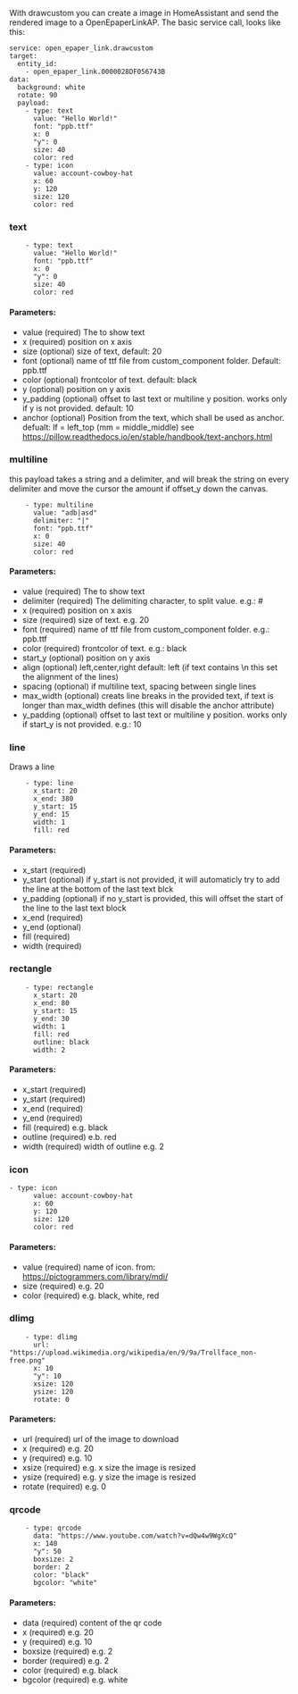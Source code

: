 With drawcustom you can create a image in HomeAssistant and send the rendered image to a OpenEpaperLinkAP.
The basic service call, looks like this:
```
service: open_epaper_link.drawcustom
target:
  entity_id:
    - open_epaper_link.0000028DF056743B
data:
  background: white
  rotate: 90
  payload:
    - type: text
      value: "Hello World!"
      font: "ppb.ttf"
      x: 0
      "y": 0
      size: 40
      color: red
    - type: icon
      value: account-cowboy-hat
      x: 60
      y: 120
      size: 120
      color: red
```
### text
```
    - type: text
      value: "Hello World!"
      font: "ppb.ttf"
      x: 0
      "y": 0
      size: 40
      color: red
```
#### Parameters:
- value (required) The to show text
- x (required) position on x axis
- size (optional) size of text, default: 20
- font (optional) name of ttf file from custom_component folder. Default: ppb.ttf
- color (optional) frontcolor of text. default: black
- y (optional) position on y axis
- y_padding (optional) offset to last text or multiline y position. works only if y is not provided. default: 10
- anchor (optional) Position from the text, which shall be used as anchor. defualt: lf = left_top (mm = middle_middle) see https://pillow.readthedocs.io/en/stable/handbook/text-anchors.html

### multiline
this payload takes a string and a delimiter, and will break the string on every delimiter and move the cursor the amount if offset_y down the canvas.
```
    - type: multiline
      value: "adb|asd"
      delimiter: "|"
      font: "ppb.ttf"
      x: 0
      size: 40
      color: red
```
#### Parameters:
- value (required) The to show text
- delimiter (required) The delimiting character, to split value. e.g.: #
- x (required) position on x axis
- size (required) size of text. e.g. 20
- font (required) name of ttf file from custom_component folder. e.g.: ppb.ttf
- color (required) frontcolor of text. e.g.: black
- start_y (optional) position on y axis
- align (optional) left,center,right default: left (if text contains \n this set the alignment of the lines)
- spacing (optional) if multiline text, spacing between single lines
- max_width (optional) creats line breaks in the provided text, if text is longer than max_width defines (this will disable the anchor attribute)
- y_padding (optional) offset to last text or multiline y position. works only if start_y is not provided. e.g.: 10

### line
Draws a line
```
    - type: line
      x_start: 20 
      x_end: 380
      y_start: 15
      y_end: 15
      width: 1
      fill: red
```
#### Parameters:
- x_start (required)
- y_start (optional) if y_start is not provided, it will automaticly try to add the line at the bottom of the last text blck
- y_padding (optional) if no y_start is provided, this will offset the start of the line to the last text block
- x_end (required)
- y_end (optional)
- fill (required)
- width (required)

### rectangle
```
    - type: rectangle
      x_start: 20 
      x_end: 80
      y_start: 15
      y_end: 30
      width: 1
      fill: red
      outline: black
      width: 2
```
#### Parameters:
- x_start (required)
- y_start (required)
- x_end (required)
- y_end (required)
- fill (required) e.g. black
- outline (required) e.b. red
- width (required) width of outline e.g. 2

### icon
```
- type: icon
      value: account-cowboy-hat
      x: 60
      y: 120
      size: 120
      color: red
```
#### Parameters:
- value (required) name of icon. from: https://pictogrammers.com/library/mdi/
- size (required) e.g. 20
- color (required)  e.g. black, white, red

### dlimg
```
    - type: dlimg
      url: "https://upload.wikimedia.org/wikipedia/en/9/9a/Trollface_non-free.png"
      x: 10
      "y": 10
      xsize: 120
      ysize: 120
      rotate: 0
```
#### Parameters:
- url (required) url of the image to download
- x (required) e.g. 20
- y (required)  e.g. 10
- xsize (required)  e.g. x size the image is resized 
- ysize (required)  e.g. y size the image is resized 
- rotate (required)  e.g. 0

### qrcode
```
    - type: qrcode
      data: "https://www.youtube.com/watch?v=dQw4w9WgXcQ"
      x: 140
      "y": 50
      boxsize: 2
      border: 2
      color: "black"
      bgcolor: "white"
```
#### Parameters:
- data (required) content of the qr code
- x (required) e.g. 20
- y (required)  e.g. 10
- boxsize (required)  e.g. 2
- border (required)  e.g. 2
- color (required)  e.g. black
- bgcolor (required)  e.g. white
